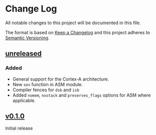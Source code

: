 # Change Log

All notable changes to this project will be documented in this file.

The format is based on [Keep a Changelog](http://keepachangelog.com/)
and this project adheres to [Semantic Versioning](http://semver.org/).

## [unreleased]

### Added

- General support for the Cortex-A architecture.
- New `sev` function in ASM module.
- Compiler fences for `dsb` and `isb`
- Added `nomem`, `nostack` and `preserves_flags` options for ASM where applicable.

## [v0.1.0]

Initial release

[unreleased]: https://github.com/rust-embedded/cortex-ar/compare/cortex-ar-v0.1.0...HEAD
[v0.1.0]: https://github.com/rust-embedded/cortex-ar/releases/tag/cortex-ar-v0.1.0
